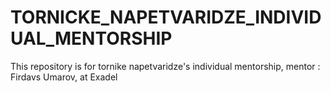 # TORNICKE_NAPETVARIDZE_INDIVIDUAL_MENTORSHIP
This repository is for tornike napetvaridze's individual mentorship, mentor : Firdavs Umarov, at Exadel
